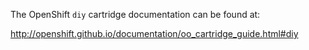 The OpenShift `diy` cartridge documentation can be found at:

http://openshift.github.io/documentation/oo_cartridge_guide.html#diy
